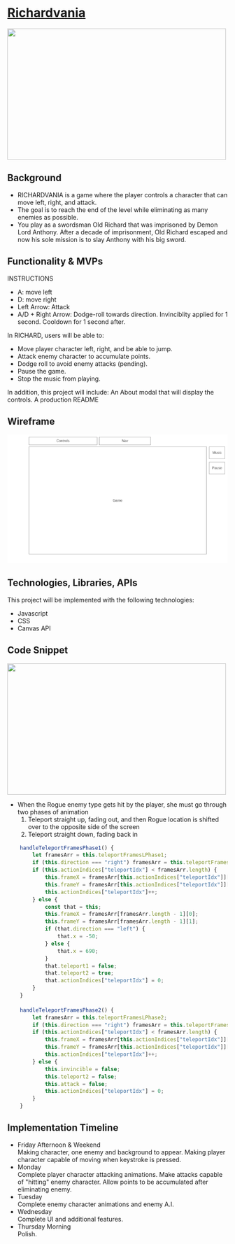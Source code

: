 # [Richardvania](https://ccy1563.github.io/Richardvania/)

<img align="center" width="500" height="300" src="https://github.com/ccy1563/Richardvania/blob/main/richardvania.gif">

## Background
* RICHARDVANIA is a game where the player controls a character that can move left, right, and attack.
* The goal is to reach the end of the level while eliminating as many enemies as possible.
* You play as a swordsman Old Richard that was imprisoned by Demon Lord Anthony. After a decade of imprisonment, Old Richard escaped and now his sole mission is to slay Anthony with his big sword.

## Functionality & MVPs
INSTRUCTIONS
* A: move left
* D: move right
* Left Arrow: Attack
* A/D + Right Arrow: Dodge-roll towards direction. Invinciblity applied for 1 second. Cooldown for 1 second after.

In RICHARD, users will be able to:
* Move player character left, right, and be able to jump.
* Attack enemy character to accumulate points.
* Dodge roll to avoid enemy attacks (pending).
* Pause the game.
* Stop the music from playing.

In addition, this project will include:
An About modal that will display the controls.
A production README

## Wireframe
![wireframe](wireframe.png)

## Technologies, Libraries, APIs
This project will be implemented with the following technologies:
* Javascript
* CSS
* Canvas API

## Code Snippet
<img align="center" width="500" height="300" src="https://github.com/ccy1563/Richardvania/blob/main/teleport.gif">

* When the Rogue enemy type gets hit by the player, she must go through two phases of animation
  1. Teleport straight up, fading out, and then Rogue location is shifted over to the opposite side of the screen
  2. Teleport straight down, fading back in

```Javascript
    handleTeleportFramesPhase1() {
        let framesArr = this.teleportFramesLPhase1;
        if (this.direction === "right") framesArr = this.teleportFramesRPhase1;
        if (this.actionIndices["teleportIdx"] < framesArr.length) {
            this.frameX = framesArr[this.actionIndices["teleportIdx"]][0];
            this.frameY = framesArr[this.actionIndices["teleportIdx"]][1];
            this.actionIndices["teleportIdx"]++;
        } else {
            const that = this;
            this.frameX = framesArr[framesArr.length - 1][0];
            this.frameY = framesArr[framesArr.length - 1][1];
            if (that.direction === "left") {
                that.x = -50;
            } else {
                that.x = 690;
            }
            that.teleport1 = false;
            that.teleport2 = true;
            that.actionIndices["teleportIdx"] = 0;
        }
    }

    handleTeleportFramesPhase2() {
        let framesArr = this.teleportFramesLPhase2;
        if (this.direction === "right") framesArr = this.teleportFramesRPhase2;
        if (this.actionIndices["teleportIdx"] < framesArr.length) {
            this.frameX = framesArr[this.actionIndices["teleportIdx"]][0];
            this.frameY = framesArr[this.actionIndices["teleportIdx"]][1];
            this.actionIndices["teleportIdx"]++;
        } else {
            this.invincible = false;
            this.teleport2 = false;
            this.attack = false;
            this.actionIndices["teleportIdx"] = 0;
        }
    }
```

## Implementation Timeline
* Friday Afternoon & Weekend\
Making character, one enemy and background to appear. Making player character capable of moving when keystroke is pressed.
* Monday\
Complete player character attacking animations. Make attacks capable of "hitting" enemy character. Allow points to be accumulated after eliminating enemy.
* Tuesday\
Complete enemy character animations and enemy A.I. 
* Wednesday\
Complete UI and additional features.
* Thursday Morning\
Polish.

